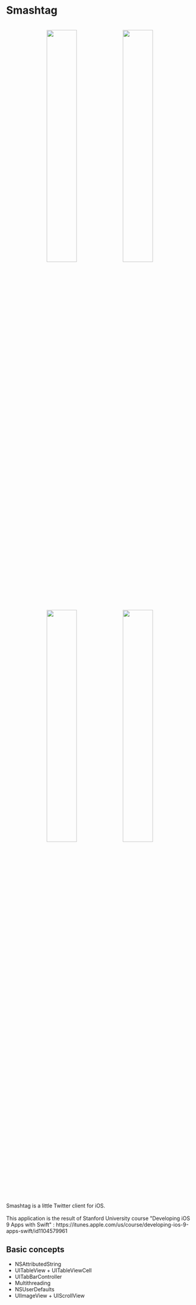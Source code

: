 # Smashtag 

<br/>
<div align="center">
<img src="http://i.imgur.com/KQPWKjU.png" width="40%" />
<img src="http://i.imgur.com/jYOzZlK.png" width="40%" />
<img src="http://i.imgur.com/QeiGsQ5.png" width="40%" />
<img src="http://i.imgur.com/shjkb9O.png" width="40%" />
</div>

<br/>
<br/>
Smashtag is a little Twitter client for iOS. <br/><br/>
This application is the result of Stanford University course "Developing iOS 9 Apps with Swift" : https://itunes.apple.com/us/course/developing-ios-9-apps-swift/id1104579961 


## Basic concepts
- NSAttributedString
- UITableView + UITableViewCell
- UITabBarController
- Multithreading
- NSUserDefaults
- UIImageView + UIScrollView
